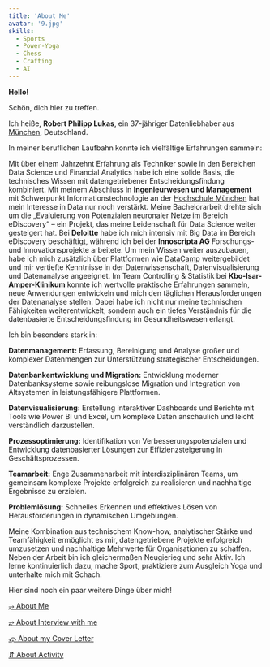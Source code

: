 ```yaml
---
title: 'About Me'
avatar: '9.jpg'
skills:
  - Sports
  - Power-Yoga
  - Chess
  - Crafting
  - AI
---
```


**Hello!**

Schön, dich hier zu treffen.

Ich heiße,
 **Robert Philipp Lukas**, ein 37-jähriger Datenliebhaber aus [München](https://stadt.muenchen.de/rathaus.html), Deutschland.

In meiner beruflichen Laufbahn konnte ich vielfältige Erfahrungen sammeln:

Mit über einem Jahrzehnt Erfahrung als Techniker sowie in den Bereichen Data Science und Financial Analytics habe ich eine solide Basis, die technisches Wissen mit datengetriebener Entscheidungsfindung kombiniert. Mit meinem Abschluss in **Ingenieurwesen und Management** mit Schwerpunkt Informationstechnologie an der [Hochschule München](https://www.hm.edu/) hat mein Interesse in Data nur noch verstärkt. Meine Bachelorarbeit drehte sich um die „Evaluierung von Potenzialen neuronaler Netze im Bereich eDiscovery“ – ein Projekt, das meine Leidenschaft für Data Science weiter gesteigert hat.
Bei **Deloitte** habe ich mich intensiv mit Big Data im Bereich eDiscovery beschäftigt, während ich bei der **Innoscripta AG** Forschungs- und Innovationsprojekte arbeitete. Um mein Wissen weiter auszubauen, habe ich mich zusätzlich über Plattformen wie [DataCamp](https://datacamp.com/) weitergebildet und mir vertiefte Kenntnisse in der Datenwissenschaft, Datenvisualisierung und Datenanalyse angeeignet. Im Team Controlling & Statistik bei **Kbo-Isar-Amper-Klinikum** konnte ich wertvolle praktische Erfahrungen sammeln, neue Anwendungen entwickeln und mich den täglichen Herausforderungen der Datenanalyse stellen. Dabei habe ich nicht nur meine technischen Fähigkeiten weiterentwickelt, sondern auch ein tiefes Verständnis für die datenbasierte Entscheidungsfindung im Gesundheitswesen erlangt.

Ich bin besonders stark in:

**Datenmanagement:** Erfassung, Bereinigung und Analyse großer und komplexer Datenmengen zur Unterstützung strategischer Entscheidungen.

**Datenbankentwicklung und Migration:** Entwicklung moderner Datenbanksysteme sowie reibungslose Migration und Integration von Altsystemen in leistungsfähigere Plattformen.

**Datenvisualisierung:** Erstellung interaktiver Dashboards und Berichte mit Tools wie Power BI und Excel, um komplexe Daten anschaulich und leicht verständlich darzustellen.

**Prozessoptimierung:** Identifikation von Verbesserungspotenzialen und Entwicklung datenbasierter Lösungen zur Effizienzsteigerung in Geschäftsprozessen.

**Teamarbeit:** Enge Zusammenarbeit mit interdisziplinären Teams, um gemeinsam komplexe Projekte erfolgreich zu realisieren und nachhaltige Ergebnisse zu erzielen.

**Problemlösung:** Schnelles Erkennen und effektives Lösen von Herausforderungen in dynamischen Umgebungen.

Meine Kombination aus technischem Know-how, analytischer Stärke und Teamfähigkeit ermöglicht es mir, datengetriebene Projekte erfolgreich umzusetzen und nachhaltige Mehrwerte für Organisationen zu schaffen. Neben der Arbeit bin ich gleichermaßen Neugierieg und sehr Aktiv. Ich lerne kontinuierlich dazu, mache Sport, praktiziere zum Ausgleich Yoga und unterhalte mich mit Schach.

Hier sind noch ein paar weitere Dinge über mich!

[&#10565; About Me](/interview/Summary-data)

[&#10562; About Interview with me](/interview)

[&#10557; About my Cover Letter](/interview/Cover-Letter)

[&#8693; About Activity](/activity)
